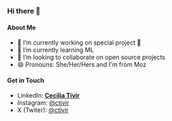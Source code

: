 ### Hi there 🤖 

#### About Me 
- 🔭 I’m currently working on special project 💖 
- 🌱 I’m currently learning ML 
- 🤔 I’m looking to collaborate on open source projects
- 😄 Pronouns: She/Her/Hers and I'm from Moz

#### Get in Touch 
- LinkedIn: [**Cecilia Tivir**](https://www.linkedin.com/in/ctivir/)
- Instagram: [@ctivir](https://www.instagram.com/ctivir/) 
- X (Twiter): [@ctivir](https://twitter.com/ctivir) 

<!--
**ctivir/ctivir** is a ✨ _special_ ✨ repository because its `README.md` (this file) appears on your GitHub profile.
##### Podcasts
-->
